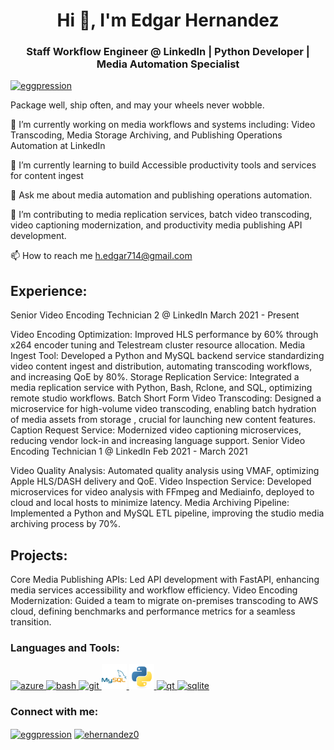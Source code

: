 <h1 align="center">Hi 👋, I'm Edgar Hernandez</h1>
<h3 align="center">Staff Workflow Engineer @ LinkedIn | Python Developer | Media Automation Specialist</h3>
<p align="left"> <a href="https://twitter.com/eggpression" target="blank"><img src="https://img.shields.io/twitter/follow/eggpression?logo=twitter&style=for-the-badge" alt="eggpression" /></a> </p>
Package well, ship often, and may your wheels never wobble.

🔭 I’m currently working on media workflows and systems including: Video Transcoding, Media Storage Archiving, and Publishing Operations Automation at LinkedIn

🌱 I’m currently learning to build Accessible productivity tools and services for content ingest

💬 Ask me about media automation and publishing operations automation. 

🤝 I’m contributing to media replication services, batch video transcoding, video captioning modernization, and productivity media publishing API development. 

📫 How to reach me h.edgar714@gmail.com

<h2 align="left">Experience:</h2>
Senior Video Encoding Technician 2 @ LinkedIn
March 2021 - Present

Video Encoding Optimization: Improved HLS performance by 60% through x264 encoder tuning and Telestream cluster resource allocation.
Media Ingest Tool: Developed a Python and MySQL backend service standardizing video content ingest and distribution, automating transcoding workflows, and increasing QoE by 80%.
Storage Replication Service: Integrated a media replication service with Python, Bash, Rclone, and SQL, optimizing remote studio workflows.
Batch Short Form Video Transcoding: Designed a microservice for high-volume video transcoding, enabling batch hydration of media assets from storage , crucial for launching new content features.
Caption Request Service: Modernized video captioning microservices, reducing vendor lock-in and increasing language support.
Senior Video Encoding Technician 1 @ LinkedIn
Feb 2021 - March 2021

Video Quality Analysis: Automated quality analysis using VMAF, optimizing Apple HLS/DASH delivery and QoE.
Video Inspection Service: Developed microservices for video analysis with FFmpeg and Mediainfo, deployed to cloud and local hosts to minimize latency.
Media Archiving Pipeline: Implemented a Python and MySQL ETL pipeline, improving the studio media archiving process by 70%.
<h2 align="left">Projects:</h2>
Core Media Publishing APIs: Led API development with FastAPI, enhancing media services accessibility and workflow efficiency.
Video Encoding Modernization: Guided a team to migrate on-premises transcoding to AWS cloud, defining benchmarks and performance metrics for a seamless transition.
<h3 align="left">Languages and Tools:</h3>
<p align="left">
  <a href="https://azure.microsoft.com/en-in/" target="_blank" rel="noreferrer"> <img src="https://www.vectorlogo.zone/logos/microsoft_azure/microsoft_azure-icon.svg" alt="azure" width="40" height="40"/> </a>
  <a href="https://www.gnu.org/software/bash/" target="_blank" rel="noreferrer"> <img src="https://www.vectorlogo.zone/logos/gnu_bash/gnu_bash-icon.svg" alt="bash" width="40" height="40"/> </a>
  <a href="https://git-scm.com/" target="_blank" rel="noreferrer"> <img src="https://www.vectorlogo.zone/logos/git-scm/git-scm-icon.svg" alt="git" width="40" height="40"/> </a>
  <a href="https://www.mysql.com/" target="_blank" rel="noreferrer"> <img src="https://raw.githubusercontent.com/devicons/devicon/master/icons/mysql/mysql-original-wordmark.svg" alt="mysql" width="40" height="40"/> </a>
  <a href="https://www.python.org" target="_blank" rel="noreferrer"> <img src="https://raw.githubusercontent.com/devicons/devicon/master/icons/python/python-original.svg" alt="python" width="40" height="40"/> </a>
  <a href="https://www.qt.io/" target="_blank" rel="noreferrer"> <img src="https://upload.wikimedia.org/wikipedia/commons/0/0b/Qt_logo_2016.svg" alt="qt" width="40" height="40"/> </a>
  <a href="https://www.sqlite.org/" target="_blank" rel="noreferrer"> <img src="https://www.vectorlogo.zone/logos/sqlite/sqlite-icon.svg" alt="sqlite" width="40" height="40"/> </a>
</p>
<h3 align="left">Connect with me:</h3>
<p align="left">
  <a href="https://twitter.com/eggpression" target="blank"><img align="center" src="https://raw.githubusercontent.com/rahuldkjain/github-profile-readme-generator/master/src/images/icons/Social/twitter.svg" alt="eggpression" height="30" width="40" /></a>
  <a href="https://linkedin.com/in/ehernandez0" target="blank"><img align="center" src="https://raw.githubusercontent.com/rahuldkjain/github-profile-readme-generator/master/src/images/icons/Social/linked-in-alt.svg" alt="ehernandez0" height="30" width="40" /></a>
</p>
